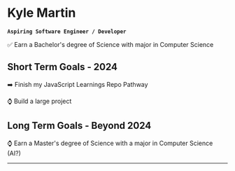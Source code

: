 # Kyle Martin

**`Aspiring Software Engineer / Developer`**

✅ Earn a Bachelor's degree of Science with major in Computer Science

## Short Term Goals - 2024

➡️ Finish my JavaScript Learnings Repo Pathway

⌚ Build a large project

## Long Term Goals - Beyond 2024

⌚ Earn a Master's degree of Science with a major in Computer Science (AI?)

--- 
